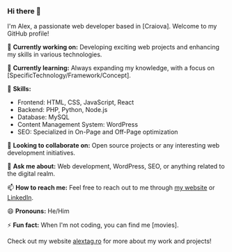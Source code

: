 ### Hi there 👋

I'm Alex, a passionate web developer based in [Craiova]. Welcome to my GitHub profile!

🔭 **Currently working on:** Developing exciting web projects and enhancing my skills in various technologies.

🌱 **Currently learning:** Always expanding my knowledge, with a focus on [SpecificTechnology/Framework/Concept].

💼 **Skills:**
- Frontend: HTML, CSS, JavaScript, React
- Backend: PHP, Python, Node.js
- Database: MySQL
- Content Management System: WordPress
- SEO: Specialized in On-Page and Off-Page optimization

👯 **Looking to collaborate on:** Open source projects or any interesting web development initiatives.

💬 **Ask me about:** Web development, WordPress, SEO, or anything related to the digital realm.

📫 **How to reach me:** Feel free to reach out to me through [my website](https://alextag.ro) or [LinkedIn](https://www.linkedin.com/in/yourlinkedinprofile/).

😄 **Pronouns:** He/Him

⚡ **Fun fact:** When I'm not coding, you can find me [movies].

Check out my website [alextag.ro](https://alextag.ro) for more about my work and projects!
